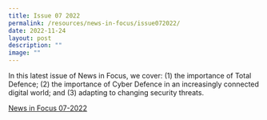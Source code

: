 ```yaml
---
title: Issue 07 2022
permalink: /resources/news-in-focus/issue072022/
date: 2022-11-24
layout: post
description: ""
image: ""
---
```

In this latest issue of News in Focus, we cover: (1) the importance of Total Defence; (2) the importance of Cyber Defence in an increasingly connected digital world; and (3) adapting to changing security threats.

[News in Focus 07-2022](/files/news-in-focus/2022/0722%20news%20in%20focus.pdf)